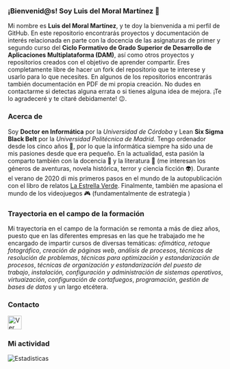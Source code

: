 ### ¡Bienvenid@s! Soy Luis del Moral Martínez 👋
Mi nombre es **Luis del Moral Martínez**, y te doy la bienvenida a mi perfil de GitHub. En este repositorio encontrarás proyectos y documentación de interés relacionada en parte con la docencia de las asignaturas de primer y segundo curso del **Ciclo Formativo de Grado Superior de Desarrollo de Aplicaciones Multiplataforma (DAM)**, así como otros proyectos y repositorios creados con el objetivo de aprender compartir. Eres completamente libre de hacer un fork del repositorio que te interese y usarlo para lo que necesites. En algunos de los repositorios encontrarás también documentación en PDF de mi propia creación. No dudes en contactarme si detectas alguna errata o si tienes alguna idea de mejora. ¡Te lo agradeceré y te citaré debidamente! :wink:.

### Acerca de
Soy **Doctor en Informática** por la *Universidad de Córdoba* y Lean **Six Sigma Black Belt** por la *Universidad Politécnica de Madrid*. Tengo ordenador desde los cinco años :floppy_disk:, por lo que la informática siempre ha sido una de mis pasiones desde que era pequeño. En la actualidad, esta pasión la comparto también con la docencia :triangular_ruler: y la literatura :blue_book: (me interesan los géneros de aventuras, novela histórica, terror y ciencia ficción :alien:). Durante el verano de 2020 di mis primeros pasos en el mundo de la autopublicación con el libro de relatos <a href="https://www.amazon.es/estrella-verde-Relatos-ficci%C3%B3n/dp/B08C8RWBGS">La Estrella Verde</a>. Finalmente, también me apasiona el mundo de los videojuegos :video_game: (fundamentalmente de estrategia )

### Trayectoria en el campo de la formación
Mi trayectoria en el campo de la formación se remonta a más de diez años, puesto que en las diferentes empresas en las que he trabajado me he encargado de impartir cursos de diversas temáticas: *ofimática*, *retoque fotográfico*, *creación de páginas web*, *análisis de procesos*, *técnicas de resolución de problemas*, *técnicas para optimización y estandarización de procesos*, *técnicas de organización y estandarización del puesto de trabajo*, *instalación, configuración y administración de sistemas operativos*, *virtuaización*, *configuración de cortafuegos*, *programación*, *gestión de bases de datos* y un largo etcétera.

### Contacto
<a href="https://www.linkedin.com/in/luisdelmoralmartinez/">
  <img src="https://image.flaticon.com/icons/png/512/174/174857.png" width="32" alt="Ver mi perfil en LinkedIn">
</a>

### Mi actividad
![Estadisticas](https://github-readme-stats.vercel.app/api?username=ldmoral1987&show_icons=true&theme=highcontrast)
